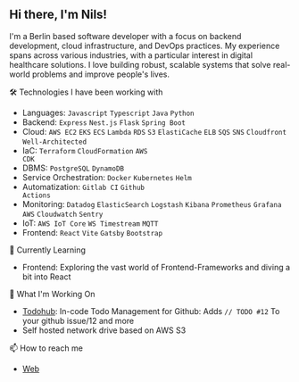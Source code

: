 ## Hi there, I'm Nils! 

I'm a Berlin based software developer with a focus on backend development, cloud infrastructure, and DevOps practices. My experience spans across various industries, with a particular interest in digital healthcare solutions. I love building robust, scalable systems that solve real-world problems and improve people's lives.

🛠️ Technologies I have been working with

* Languages: </code> <code>Javascript</code> <code>Typescript</code> <code>Java</code> <code>Python</code>
* Backend: <code>Express</code> <code>Nest.js</code> <code>Flask</code> <code>Spring Boot</code>
* Cloud: <code>AWS EC2</code> <code>EKS</code> <code>ECS</code> <code>Lambda</code> <code>RDS</code> <code>S3</code> <code>ElastiCache</code> <code>ELB</code> <code>SQS</code> <code>SNS</code>
<code>Cloudfront</code> <code>Well-Architected</code>
* IaC: <code>Terraform</code> <code>CloudFormation</code> <code>AWS CDK</code>
* DBMS: <code>PostgreSQL</code> <code>DynamoDB</code>
* Service Orchestration: <code>Docker</code> <code>Kubernetes</code> <code>Helm</code>
* Automatization: <code>Gitlab CI</code> <code>Github Actions</code>
* Monitoring: <code>Datadog</code> <code>ElasticSearch</code> <code>Logstash</code> <code>Kibana</code> <code>Prometheus</code> <code>Grafana</code> <code>AWS</code>
<code>Cloudwatch</code> <code>Sentry</code>
* IoT: <code>AWS IoT Core</code> <code>WS Timestream</code> <code>MQTT</code>
* Frontend: <code>React</code> <code>Vite</code> <code>Gatsby</code> <code>Bootstrap</code>

🌱 Currently Learning

* Frontend: Exploring the vast world of Frontend-Frameworks and diving a bit into React

🔭 What I'm Working On

* [Todohub](https://github.com/todos-in/todohub): In-code Todo Management for Github: Adds `// TODO #12` To your github issue/12 and more
* Self hosted network drive based on AWS S3

📫 How to reach me
* [Web](https://www.geiselh.art/#contact)
